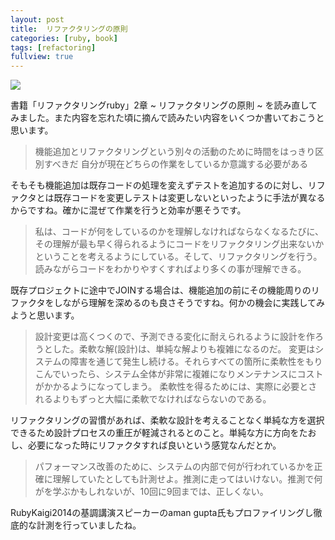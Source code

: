 ```yaml
---
layout: post
title:  リファクタリングの原則
categories: [ruby, book]
tags: [refactoring]
fullview: true
---
```


<a href="http://www.amazon.co.jp/gp/product/4048678841/ref=as_li_ss_il?ie=UTF8&camp=247&creative=7399&creativeASIN=4048678841&linkCode=as2&tag=msmsum-22"><img border="0" src="http://ws-fe.amazon-adsystem.com/widgets/q?_encoding=UTF8&ASIN=4048678841&Format=_SL250_&ID=AsinImage&MarketPlace=JP&ServiceVersion=20070822&WS=1&tag=msmsum-22" ></a><img src="http://ir-jp.amazon-adsystem.com/e/ir?t=msmsum-22&l=as2&o=9&a=4048678841" width="1" height="1" border="0" alt="" style="border:none !important; margin:0px !important;" />

書籍「リファクタリングruby」2章 ~ リファクタリングの原則 ~ を読み直してみました。また内容を忘れた頃に摘んで読みたい内容をいくつか書いておこうと思います。

>機能追加とリファクタリングという別々の活動のために時間をはっきり区別すべきだ
>自分が現在どちらの作業をしているか意識する必要がある

そもそも機能追加は既存コードの処理を変えずテストを追加するのに対し、リファクタとは既存コードを変更しテストは変更しないといったように手法が異なるからですね。確かに混ぜて作業を行うと効率が悪そうです。

>私は、コードが何をしているのかを理解しなければならなくなるたびに、その理解が最も早く得られるようにコードをリファクタリング出来ないかということを考えるようにしている。そして、リファクタリングを行う。読みながらコードをわかりやすくすればより多くの事が理解できる。

既存プロジェクトに途中でJOINする場合は、機能追加の前にその機能周りのリファクタをしながら理解を深めるのも良さそうですね。何かの機会に実践してみようと思います。

>設計変更は高くつくので、予測できる変化に耐えられるように設計を作ろうとした。柔軟な解(設計)は、単純な解よりも複雑になるのだ。
>変更はシステムの障害を通じて発生し続ける。それらすべての箇所に柔軟性をもりこんでいったら、システム全体が非常に複雑になりメンテナンスにコストがかかるようになってしまう。
>柔軟性を得るためには、実際に必要とされるよりもずっと大幅に柔軟でなければならないのである。

リファクタリングの習慣があれば、柔軟な設計を考えることなく単純な方を選択できるため設計プロセスの重圧が軽減されるとのこと。単純な方に方向をたおし、必要になった時にリファクタすれば良いという感覚なんだとか。

>パフォーマンス改善のために、システムの内部で何が行われているかを正確に理解していたとしても計測せよ。推測に走ってはいけない。推測で何がを学ぶかもしれないが、10回に9回までは、正しくない。

RubyKaigi2014の基調講演スピーカーのaman gupta氏もプロファイリングし徹底的な計測を行っていましたね。
